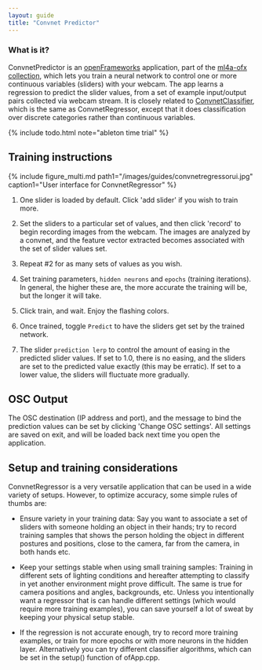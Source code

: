 ```yaml
---
layout: guide
title: "Convnet Predictor"
---
```

### What is it?

ConvnetPredictor is an [openFrameworks](http://www.openframeworks.cc) application, part of the [ml4a-ofx collection](https://github.com/ml4a/ml4a-ofx/), which lets you train a neural network to control one or more continuous variables (sliders) with your webcam. The app learns a regression to predict the slider values, from a set of example input/output pairs collected via webcam stream. It is closely related to [ConvnetClassifier](/guides/ConvnetClassifier), which is the same as ConvnetRegressor, except that it does classification over discrete categories rather than continuous variables.

{% include todo.html note="ableton time trial" %}

## Training instructions

{% include figure_multi.md path1="/images/guides/convnetregressorui.jpg" caption1="User interface for ConvnetRegressor" %}

1. One slider is loaded by default. Click 'add slider' if you wish to train more.

2. Set the sliders to a particular set of values, and then click 'record' to begin recording images from the webcam. The images are analyzed by a convnet, and the feature vector extracted becomes associated with the set of slider values set.

3. Repeat #2 for as many sets of values as you wish. 

4. Set training parameters, `hidden neurons` and `epochs` (training iterations). In general, the higher these are, the more accurate the training will be, but the longer it will take.

5. Click train, and wait. Enjoy the flashing colors.

6. Once trained, toggle `Predict` to have the sliders get set by the trained network.

7. The slider `prediction lerp` to control the amount of easing in the predicted slider values. If set to 1.0, there is no easing, and the sliders are set to the predicted value exactly (this may be erratic). If set to a lower value, the sliders will fluctuate more gradually.


## OSC Output

The OSC destination (IP address and port), and the message to bind the prediction values can be set by clicking 'Change OSC settings'. All settings are saved on exit, and will be loaded back next time you open the application.

## Setup and training considerations

ConvnetRegressor is a very versatile application that can be used in a wide variety of setups. However, to optimize accuracy, some simple rules of thumbs are:

* Ensure variety in your training data: Say you want to associate a set of sliders with someone holding an object in their hands; try to record training samples that shows the person holding the object in different postures and positions, close to the camera, far from the camera, in both hands etc. 

* Keep your settings stable when using small training samples: Training in different sets of lighting conditions and hereafter attempting to classify in yet another environment might prove difficult. The same is true for camera positions and angles, backgrounds, etc. Unless you intentionally want a regressor that is can handle different settings (which would require more training examples), you can save yourself a lot of sweat by keeping your physical setup stable. 

* If the regression is not accurate enough, try to record more training examples, or train for more epochs or with more neurons in the hidden layer. Alternatively you can try different classifier algorithms, which can be set in the setup() function of ofApp.cpp.
